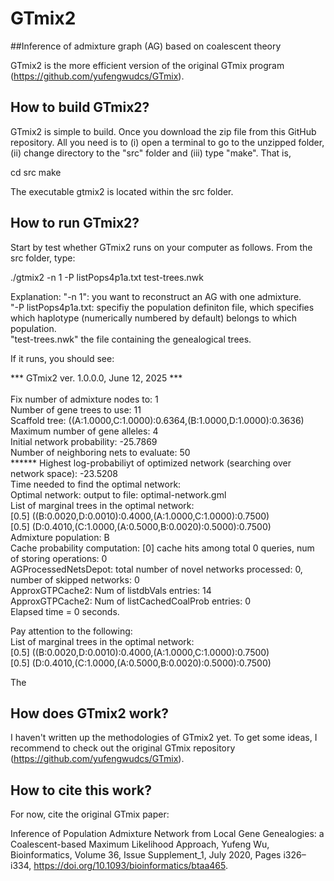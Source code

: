 # GTmix2
##Inference of admixture graph (AG) based on coalescent theory

GTmix2 is the more efficient version of the original GTmix program (https://github.com/yufengwudcs/GTmix).

## How to build GTmix2?

GTmix2 is simple to build. Once you download the zip file from this GitHub repository. All you need is to (i) open a terminal to go to the unzipped folder, (ii) change directory to the "src" folder and  (iii) type "make". That is,

cd src
make

The executable gtmix2 is located within the src folder.

## How to run GTmix2?

Start by test whether GTmix2 runs on your computer as follows. From the src folder, type:

./gtmix2 -n 1 -P listPops4p1a.txt test-trees.nwk

Explanation: 
"-n 1":                you want to reconstruct an AG with one admixture.   <br />
"-P listPops4p1a.txt:  specifiy the population definiton file, which specifies which haplotype (numerically numbered by default) belongs to which population. <br /> 
"test-trees.nwk"       the file containing the genealogical trees.  <br />

If it runs, you should see:

*** GTmix2 ver. 1.0.0.0, June 12, 2025 ***  <br />
<br />
Fix number of admixture nodes to: 1  <br />
Number of gene trees to use: 11   <br />
Scaffold tree: ((A:1.0000,C:1.0000):0.6364,(B:1.0000,D:1.0000):0.3636)  <br />
Maximum number of gene alleles: 4  <br />
Initial network probability: -25.7869  <br />
Number of neighboring nets to evaluate: 50  <br />
****** Highest log-probabiliyt of optimized network (searching over network space): -23.5208  <br />
Time needed to find the optimal network:   <br />
Optimal network: output to file: optimal-network.gml  <br />
List of marginal trees in the optimal network:  <br />
[0.5] ((B:0.0020,D:0.0010):0.4000,(A:1.0000,C:1.0000):0.7500)  <br />
[0.5] (D:0.4010,(C:1.0000,(A:0.5000,B:0.0020):0.5000):0.7500)  <br />
Admixture population: B <br />
Cache probability computation: [0] cache hits among total 0 queries, num of storing operations: 0  <br />
AGProcessedNetsDepot: total number of novel networks processed: 0, number of skipped networks: 0  <br />
ApproxGTPCache2: Num of listdbVals entries: 14   <br />
ApproxGTPCache2: Num of listCachedCoalProb entries: 0  <br />
Elapsed time = 0 seconds.  <br />

Pay attention to the following:  <br />
List of marginal trees in the optimal network:  <br />
[0.5] ((B:0.0020,D:0.0010):0.4000,(A:1.0000,C:1.0000):0.7500)  <br />
[0.5] (D:0.4010,(C:1.0000,(A:0.5000,B:0.0020):0.5000):0.7500)  <br />


The


## How does GTmix2 work?
I haven't written up the methodologies of GTmix2 yet. To get some ideas, I recommend to check out the original GTmix repository (https://github.com/yufengwudcs/GTmix). 

## How to cite this work?
For now, cite the original GTmix paper:

Inference of Population Admixture Network from Local Gene Genealogies: a Coalescent-based Maximum Likelihood Approach, Yufeng Wu, Bioinformatics, Volume 36, Issue Supplement_1, July 2020, Pages i326–i334, https://doi.org/10.1093/bioinformatics/btaa465.
